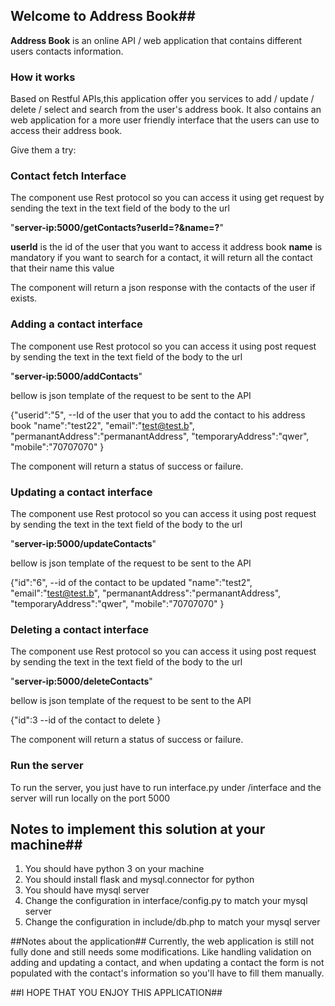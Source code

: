 ## Welcome to Address Book##

**Address Book** is an online API / web application that contains different users contacts information.

### How it works ###

Based on Restful APIs,this application offer you services to add / update / delete / select and search from the user's address book. It also contains an web application for a more user friendly interface that the users can use to access their address book.

Give them a try:

### Contact fetch Interface ###

The component use Rest protocol so you can access it using get request by sending the text in the text field of the body to the url 

"**server-ip:5000/getContacts?userId=?&name=?**"

**userId** is the id of the user that you want to access it address book
**name** is mandatory if you want to search for a contact, it will return all the contact that their name this value

The component will return a json response with the contacts of the user if exists.

### Adding a contact interface ###

The component use Rest protocol so you can access it using post request by sending the text in the text field of the body to the url 

"**server-ip:5000/addContacts**"

bellow is json template of the request to be sent to the API

{"userid":"5",								--Id of the user that you to add the contact to his address book
	"name":"test22",
	"email":"test@test.b",
	"permanantAddress":"permanantAddress",
	"temporaryAddress":"qwer",
	"mobile":"70707070"
}

The component will return a status of success or failure.

### Updating a contact interface ###

The component use Rest protocol so you can access it using post request by sending the text in the text field of the body to the url 

"**server-ip:5000/updateContacts**"

bellow is json template of the request to be sent to the API

{"id":"6",									--id of the contact to be updated
	"name":"test2",
	"email":"test@test.b",
	"permanantAddress":"permanantAddress",
	"temporaryAddress":"qwer",
	"mobile":"70707070"
}

### Deleting a contact interface ###

The component use Rest protocol so you can access it using post request by sending the text in the text field of the body to the url 

"**server-ip:5000/deleteContacts**"

bellow is json template of the request to be sent to the API

{"id":3				--id of the contact to delete
}

The component will return a status of success or failure.
### Run the server ###

To run the server, you just have to run interface.py under /interface and the server will run locally on the port 5000

## Notes to implement this solution at your machine##

1) You should have python 3 on your machine
2) You should install flask and mysql.connector for python
3) You should have mysql server 
4) Change the configuration in interface/config.py to match your mysql server
5) Change the configuration in include/db.php to match your mysql server

##Notes about the application##
Currently, the web application is still not fully done and still needs some modifications. Like handling validation on adding and updating a contact, and when updating a contact the form is not populated with the contact's information so you'll have to fill them manually.


##I HOPE THAT YOU ENJOY THIS APPLICATION##